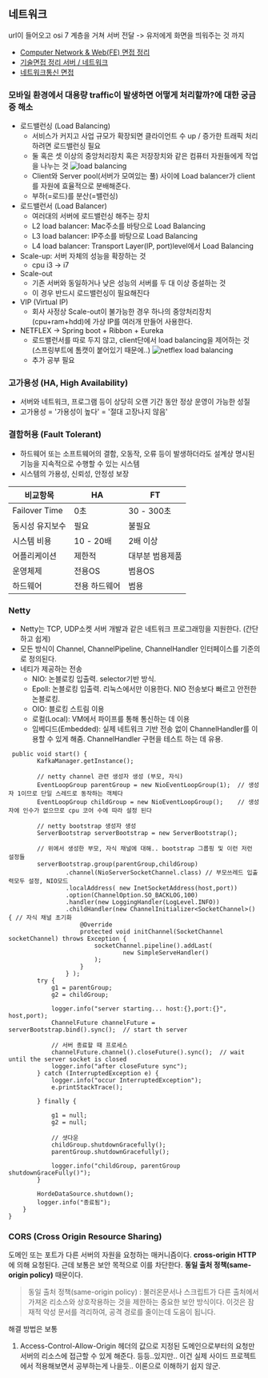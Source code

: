 ## 네트워크
url이 들어오고 osi 7 계층을 거쳐 서버 전달 -> 유저에게 화면을 띄워주는 것 까지 </br>
- [Computer Network & Web(FE) 면접 정리](https://kadamon.tistory.com/22) </br>
- [기술면접 정리 서버 / 네트워크](https://j2hworld.tistory.com/53) </br>
- [네트워크통신 면접](https://hyeonu1258.github.io/2018/03/10/%EB%84%A4%ED%8A%B8%EC%9B%8C%ED%81%AC%ED%86%B5%EC%8B%A0%20%EB%A9%B4%EC%A0%91/)


### 모바일 환경에서 대용량 traffic이 발생하면 어떻게 처리할까?에 대한 궁금증 해소
- 로드밸런싱 (Load Balancing)
  - 서비스가 커지고 사업 규모가 확장되면 클라이언트 수 up / 증가한 트래픽 처리하려면 로드밸런싱 필요
  - 둘 혹은 셋 이상의 중앙처리장치 혹은 저장장치와 같은 컴퓨터 자원들에게 작업을 나누는 것
  ![load balancing](https://user-images.githubusercontent.com/30011635/86857858-6231a880-c0fa-11ea-96e1-7738dd3defea.png)
  - Client와 Server pool(서버가 모여있는 풀) 사이에 Load balancer가 client를 자원에 효율적으로 분배해준다.
  - 부하(=로드)를 분산(=밸런싱)
- 로드밸런서 (Load Balancer)
  - 여러대의 서버에 로드밸런싱 해주는 장치
  - L2 load balancer: Mac주소를 바탕으로 Load Balancing 
  - L3 load balancer: IP주소를 바탕으로 Load Balancing
  - L4 load balancer: Transport Layer(IP, port)level에서 Load Balancing
- Scale-up: 서버 자체의 성능을 확장하는 것
  -  cpu i3 -> i7 
- Scale-out
  - 기존 서버와 동일하거나 낮은 성능의 서버를 두 대 이상 증설하는 것
  - 이 경우 반드시 로드밸런싱이 필요해진다
- VIP (Virtual IP)
  - 회사 사정상 Scale-out이 불가능한 경우 하나의 중앙처리장치(cpu+ram+hdd)에 가상 IP를 여러개 만들어 사용한다.
- NETFLEX -> Spring boot + Ribbon + Eureka
  - 로드밸런서를 따로 두지 않고, client단에서 load balancing을 제어하는 것 (스프링부트에 톰캣이 붙어있기 때문에..)
  ![netflex load balancing](https://user-images.githubusercontent.com/30011635/86858894-81c9d080-c0fc-11ea-86d9-074a44befa36.png)
  - 추가 공부 필요
  
### 고가용성 (HA, High Availability)
- 서버와 네트워크, 프로그램 등이 상당히 오랜 기간 동안 정상 운영이 가능한 성질
- 고가용성 = '가용성이 높다' = '절대 고장나지 않음'
### 결함허용 (Fault Tolerant) 
- 하드웨어 또는 소프트웨어의 결함, 오동작, 오류 등이 발생하더라도 설계상 명시된 기능을 지속적으로 수행할 수 있는 시스템
- 시스템의 가용성, 신뢰성, 안정성 보장 

비교항목| HA | FT 
---- | ---- | ----
Failover Time | 0초 | 30 - 300초
동시성 유지보수 | 필요 | 불필요
시스템 비용 | 10 - 20배 | 2배 이상
어플리케이션 | 제한적 | 대부분 범용제품
운영체제 | 전용OS | 범용OS
하드웨어 | 전용 하드웨어 | 범용 

### Netty
- Netty는 TCP, UDP소켓 서버 개발과 같은 네트워크 프로그래밍을 지원한다. (간단하고 쉽게)
- 모든 방식이 Channel, ChannelPipeline, ChannelHandler 인터페이스를 기준의로 정의된다.
- 네티가 제공하는 전송
  - NIO: 논블로킹 입출력. selector기반 방식.
  - Epoll: 논블로킹 입출력. 리눅스에서만 이용한다. NIO 전송보다 빠르고 안전한 논블로킹.
  - OIO: 블로킹 스트림 이용
  - 로컬(Local): VM에서 파이프를 통해 통신하는 데 이용
  - 임베디드(Embedded): 실제 네트워크 기반 전송 없이 ChannelHandler를 이용할 수 있게 해줌. ChannelHandler 구현을 테스트 하는 데 유용.
```
 public void start() {
        KafkaManager.getInstance();
 
		// netty channel 관련 생성자 생성 (부모, 자식)
        EventLoopGroup parentGroup = new NioEventLoopGroup(1);	// 생성자 1이므로 단일 스레드로 동작하는 객체다
        EventLoopGroup childGroup = new NioEventLoopGroup();	// 생성자에 인수가 없으므로 cpu 코어 수에 따라 설정 된다

		// netty bootstrap 생성자 생성
        ServerBootstrap serverBootstrap = new ServerBootstrap();

		// 위에서 생성한 부모, 자식 채널에 대해.. bootstrap 그룹핑 및 이런 저런 설정들
        serverBootstrap.group(parentGroup,childGroup)	
                .channel(NioServerSocketChannel.class) // 부모쓰레드 입출력모두 설정, NIO모드
                .localAddress( new InetSocketAddress(host,port))	
                .option(ChannelOption.SO_BACKLOG,100)
                .handler(new LoggingHandler(LogLevel.INFO))
                .childHandler(new ChannelInitializer<SocketChannel>() { // 자식 채널 초기화
                    @Override
                    protected void initChannel(SocketChannel socketChannel) throws Exception {
                        socketChannel.pipeline().addLast(
                                new SimpleServeHandler()
                        );
                    }
                } );
        try {
            g1 = parentGroup;
            g2 = childGroup;

            logger.info("server starting... host:{},port:{}", host,port);
            ChannelFuture channelFuture = serverBootstrap.bind().sync();  // start th server

			// 서버 종료할 때 프로세스
            channelFuture.channel().closeFuture().sync();  // wait until the server socket is closed
            logger.info("after closeFuture sync");
        } catch (InterruptedException e) {
            logger.info("occur InterruptedException");
            e.printStackTrace();

        } finally {

            g1 = null;
            g2 = null;
 
			// 셧다운
            childGroup.shutdownGracefully();
            parentGroup.shutdownGracefully();

            logger.info("childGroup, parentGroup shutdownGraceFully()");
        }

        HordeDataSource.shutdown();
        logger.info("종료됨");
    }
}
```

### CORS (Cross Origin Resource Sharing)
도메인 또는 포트가 다른 서버의 자원을 요청하는 매커니즘이다. <b>cross-origin HTTP</b>에 의해 요청된다. 근데 보통은 보안 목적으로 이를 차단한다. <b>동일 출처 정책(same-origin policy)</b> 때문이다. 
> 동일 출처 정책(same-origin policy) : 불러온문서나 스크립트가 다른 출처에서 가져온 리소스와 상호작용하는 것을 제한하는 중요한 보안 방식이다. 이것은 잠재적 악성 문서를 격리하여, 공격 경로를 줄이는데 도움이 됩니다.

해결 방법은 보통 
1. Access-Control-Allow-Origin 헤더의 값으로 지정된 도메인으로부터의 요청만 서버의 리소스에 접근할 수 있게 해준다. 등등..있지만.. 이건 실제 사이드 프로젝트에서 적용해보면서 공부하는게 나을듯.. 이론으로 이해하기 쉽지 않군.
